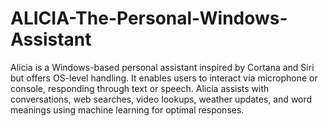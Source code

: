 # ALICIA-The-Personal-Windows-Assistant
Alicia is a Windows-based personal assistant inspired by Cortana and Siri but offers OS-level handling. It enables users to interact via microphone or console, responding through text or speech. Alicia assists with conversations, web searches, video lookups, weather updates, and word meanings using machine learning for optimal responses.
